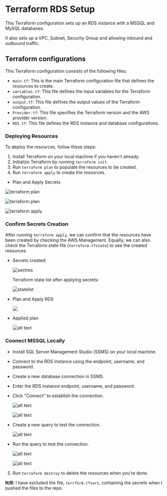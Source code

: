 # Terraform RDS Setup
This Terraform configuration sets up an RDS instance with a MSSQL and MySQL databases.


It also sets up a VPC, Subnet, Security Group and allowing inbound and outbound traffic.

## Terraform configurations
This Terraform configuration consists of the following files:
- `main.tf`: This is the main Terraform configuration file that defines the resources to create.
- `variables.tf`: This file defines the input variables for the Terraform configuration.
- `output.tf`: This file defines the output values of the Terraform configuration.
- `Provider.tf`: This file specifies the Terraform version and the AWS provider version.
- `RDS.tf`: This file defines the RDS instance and database configurations.

### Deploying Resources
To deploy the resources, follow these steps:
1. Install Terraform on your local machine if you haven't already.
2. Initialize Terraform by running `terraform init`.
3. Run `terraform plan` to populate the resources to be created.
4. Run `terraform apply` to create the resources.
- Plan and Apply Secrets<p>

![terraform plan](images/terra-plan1.png)<p>
![terraform plan](images/terra-plan2.png)<p>
![terraform apply](images/terra-apply1.png)<p>

### Confirm Secrets Creation
After running `terraform apply`, we can confirm that the resources have been created by checking the AWS Management.
Equally, we can also check the Terraform state file (`terraform.tfstate`) to see the created resources.<p>
- Secrets created: <p>
![sectres](images/secrets.png)<p>
Terraform state list after applying secrets:<p>
![statelist](images/statelist.png)

- Plan and Apply RDS<p>
![](images/rds-plan.png)<p>
- Applied plan<p>
![alt text](images/rds-applied.png)

### Coonect MSSQL Locally 
- Install SQL Server Management Studio (SSMS) on your local machine.
- Connect to the RDS instance using the endpoint, username, and password.
- Create a new database connection in SSMS.
- Enter the RDS instance endpoint, username, and password.
- Click "Connect" to establish the connection.<p>
![alt text](images/connect-rds.png)<p>
![alt text](images/connect-rds2.png)<p>

- Create a new query to test the connection.<p>
![alt text](images/CreateDB.png)
- Run the query to test the connection.<p>
![alt text](images/QueryDB.png)<p>
![alt text](images/DBDetails.png)

5. Run `terraform destroy` to delete the resources when you're done.

**N/B**: I have excluded the file, `terrform.tfvars`, containing the secrets when I pushed the files to the repo. 
